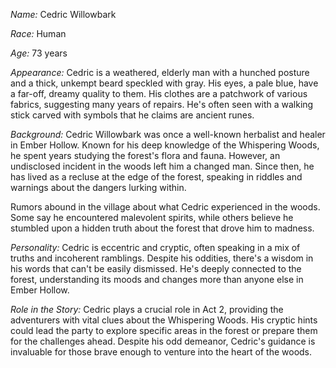 _Name:_ Cedric Willowbark

_Race:_ Human

_Age:_ 73 years

_Appearance:_
Cedric is a weathered, elderly man with a hunched posture and a thick, unkempt beard speckled with gray. His eyes, a pale blue, have a far-off, dreamy quality to them. His clothes are a patchwork of various fabrics, suggesting many years of repairs. He's often seen with a walking stick carved with symbols that he claims are ancient runes.

_Background:_
Cedric Willowbark was once a well-known herbalist and healer in Ember Hollow. Known for his deep knowledge of the Whispering Woods, he spent years studying the forest's flora and fauna. However, an undisclosed incident in the woods left him a changed man. Since then, he has lived as a recluse at the edge of the forest, speaking in riddles and warnings about the dangers lurking within.

Rumors abound in the village about what Cedric experienced in the woods. Some say he encountered malevolent spirits, while others believe he stumbled upon a hidden truth about the forest that drove him to madness.

_Personality:_
Cedric is eccentric and cryptic, often speaking in a mix of truths and incoherent ramblings. Despite his oddities, there's a wisdom in his words that can't be easily dismissed. He's deeply connected to the forest, understanding its moods and changes more than anyone else in Ember Hollow.

_Role in the Story:_
Cedric plays a crucial role in Act 2, providing the adventurers with vital clues about the Whispering Woods. His cryptic hints could lead the party to explore specific areas in the forest or prepare them for the challenges ahead. Despite his odd demeanor, Cedric's guidance is invaluable for those brave enough to venture into the heart of the woods.
